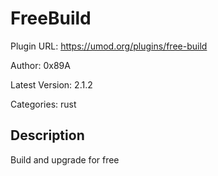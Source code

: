 # FreeBuild

Plugin URL: https://umod.org/plugins/free-build

Author: 0x89A

Latest Version: 2.1.2

Categories: rust

## Description

Build and upgrade for free
